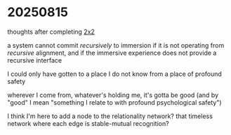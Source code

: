 # 20250815

thoughts after completing [2x2](2x2.md)

a system cannot commit _recursively_ to immersion if it is not operating from _recursive_ alignment, and if the immersive experience does not provide a recursive interface

I could only have gotten to a place I do not know from a place of profound safety

wherever I come from, whatever's holding me, it's gotta be good (and by "good" I mean "something I relate to with profound psychological safety")

I think I'm here to add a node to the relationality network? that timeless network where each edge is stable-mutual recognition?
